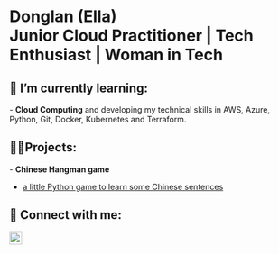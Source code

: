 <h1>Donglan (Ella)<br/>Junior Cloud Practitioner</a> | Tech Enthusiast</a> | Woman in Tech</a></h1>

<h2>🌱 I’m currently learning:</h2> 
- <b>Cloud Computing</b> and developing my technical skills in AWS, Azure, Python, Git, Docker, Kubernetes and Terraform.

<h2>👨‍💻Projects:</h2>
- <b>Chinese Hangman game</b>

- [a little Python game to learn some Chinese sentences](https://github.com/Donglan-digital/Chinese_hangman_python)


<h2> 🤳 Connect with me:</h2>

[<img align="left" alt="DonglanLiang | LinkedIn" width="22px" src="https://cdn.jsdelivr.net/npm/simple-icons@v3/icons/linkedin.svg" />][linkedin]

[linkedin]: https://www.linkedin.com/in/donglan-liang-589271324/

<!--
**Donglan-digital/Donglan-digital** is a ✨ _special_ ✨ repository because its `README.md` (this file) appears on your GitHub profile.

Here are some ideas to get you started:

- 🔭 I’m currently working on ...
- 🌱 I’m currently learning ...
- 👯 I’m looking to collaborate on ...
- 🤔 I’m looking for help with ...
- 💬 Ask me about ...
- 📫 How to reach me: ...
- 😄 Pronouns: ...
- ⚡ Fun fact: ...
-->
